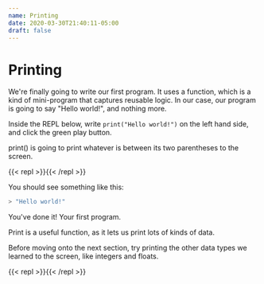 ```yaml
---
name: Printing
date: 2020-03-30T21:40:11-05:00
draft: false
---
```


# Printing

We're finally going to write our first program. It uses a function, which is a kind of mini-program that captures reusable logic. In our case, our program is going to say "Hello world!", and nothing more.

Inside the REPL below, write `print("Hello world!")` on the left hand side, and click the green play button.

print() is going to print whatever is between its two parentheses to the screen.

{{< repl >}}{{< /repl >}}

You should see something like this:

```bash
> "Hello world!"
```

You've done it! Your first program.

Print is a useful function, as it lets us print lots of kinds of data.

Before moving onto the next section, try printing the other data types we learned to the screen, like integers and floats.

{{< repl >}}{{< /repl >}}
